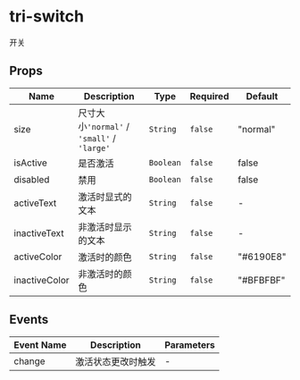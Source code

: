# tri-switch

开关

## Props

<!-- @vuese:tri-switch:props:start -->
|Name|Description|Type|Required|Default|
|---|---|---|---|---|
|size|尺寸大小`'normal'` / `'small'` / `'large'`|`String`|`false`|"normal"|
|isActive|是否激活|`Boolean`|`false`|false|
|disabled|禁用|`Boolean`|`false`|false|
|activeText|激活时显式的文本|`String`|`false`|-|
|inactiveText|非激活时显示的文本|`String`|`false`|-|
|activeColor|激活时的颜色|`String`|`false`|"#6190E8"|
|inactiveColor|非激活时的颜色|`String`|`false`|"#BFBFBF"|

<!-- @vuese:tri-switch:props:end -->


## Events

<!-- @vuese:tri-switch:events:start -->
|Event Name|Description|Parameters|
|---|---|---|
|change|激活状态更改时触发|-|

<!-- @vuese:tri-switch:events:end -->


